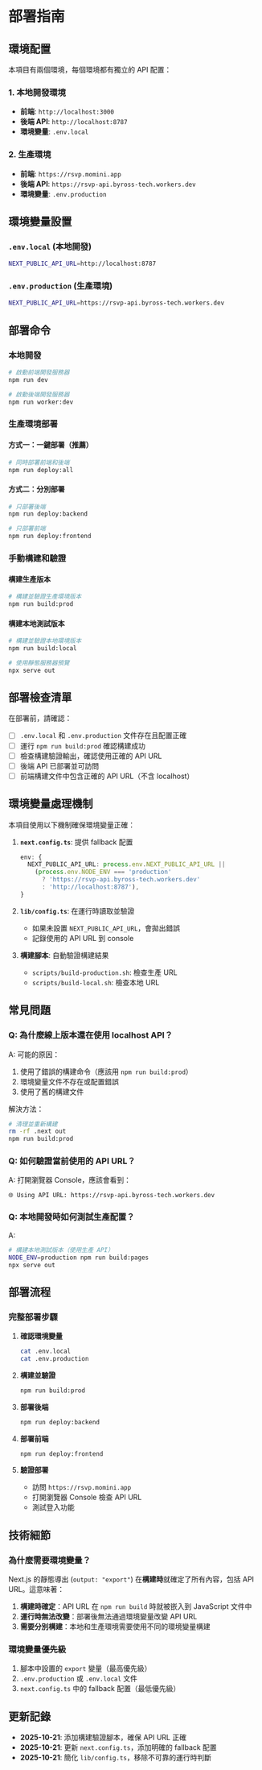 # 部署指南

## 環境配置

本項目有兩個環境，每個環境都有獨立的 API 配置：

### 1. 本地開發環境
- **前端**: `http://localhost:3000`
- **後端 API**: `http://localhost:8787`
- **環境變量**: `.env.local`

### 2. 生產環境
- **前端**: `https://rsvp.momini.app`
- **後端 API**: `https://rsvp-api.byross-tech.workers.dev`
- **環境變量**: `.env.production`

## 環境變量設置

### `.env.local` (本地開發)
```bash
NEXT_PUBLIC_API_URL=http://localhost:8787
```

### `.env.production` (生產環境)
```bash
NEXT_PUBLIC_API_URL=https://rsvp-api.byross-tech.workers.dev
```

## 部署命令

### 本地開發
```bash
# 啟動前端開發服務器
npm run dev

# 啟動後端開發服務器
npm run worker:dev
```

### 生產環境部署

#### 方式一：一鍵部署（推薦）
```bash
# 同時部署前端和後端
npm run deploy:all
```

#### 方式二：分別部署
```bash
# 只部署後端
npm run deploy:backend

# 只部署前端
npm run deploy:frontend
```

### 手動構建和驗證

#### 構建生產版本
```bash
# 構建並驗證生產環境版本
npm run build:prod
```

#### 構建本地測試版本
```bash
# 構建並驗證本地環境版本
npm run build:local

# 使用靜態服務器預覽
npx serve out
```

## 部署檢查清單

在部署前，請確認：

- [ ] `.env.local` 和 `.env.production` 文件存在且配置正確
- [ ] 運行 `npm run build:prod` 確認構建成功
- [ ] 檢查構建驗證輸出，確認使用正確的 API URL
- [ ] 後端 API 已部署並可訪問
- [ ] 前端構建文件中包含正確的 API URL（不含 localhost）

## 環境變量處理機制

本項目使用以下機制確保環境變量正確：

1. **`next.config.ts`**: 提供 fallback 配置
   ```typescript
   env: {
     NEXT_PUBLIC_API_URL: process.env.NEXT_PUBLIC_API_URL || 
       (process.env.NODE_ENV === 'production' 
         ? 'https://rsvp-api.byross-tech.workers.dev' 
         : 'http://localhost:8787'),
   }
   ```

2. **`lib/config.ts`**: 在運行時讀取並驗證
   - 如果未設置 `NEXT_PUBLIC_API_URL`，會拋出錯誤
   - 記錄使用的 API URL 到 console

3. **構建腳本**: 自動驗證構建結果
   - `scripts/build-production.sh`: 檢查生產 URL
   - `scripts/build-local.sh`: 檢查本地 URL

## 常見問題

### Q: 為什麼線上版本還在使用 localhost API？
A: 可能的原因：
1. 使用了錯誤的構建命令（應該用 `npm run build:prod`）
2. 環境變量文件不存在或配置錯誤
3. 使用了舊的構建文件

解決方法：
```bash
# 清理並重新構建
rm -rf .next out
npm run build:prod
```

### Q: 如何驗證當前使用的 API URL？
A: 打開瀏覽器 Console，應該會看到：
```
🌐 Using API URL: https://rsvp-api.byross-tech.workers.dev
```

### Q: 本地開發時如何測試生產配置？
A: 
```bash
# 構建本地測試版本（使用生產 API）
NODE_ENV=production npm run build:pages
npx serve out
```

## 部署流程

### 完整部署步驟

1. **確認環境變量**
   ```bash
   cat .env.local
   cat .env.production
   ```

2. **構建並驗證**
   ```bash
   npm run build:prod
   ```

3. **部署後端**
   ```bash
   npm run deploy:backend
   ```

4. **部署前端**
   ```bash
   npm run deploy:frontend
   ```

5. **驗證部署**
   - 訪問 `https://rsvp.momini.app`
   - 打開瀏覽器 Console 檢查 API URL
   - 測試登入功能

## 技術細節

### 為什麼需要環境變量？

Next.js 的靜態導出 (`output: "export"`) 在**構建時**就確定了所有內容，包括 API URL。這意味著：

1. **構建時確定**：API URL 在 `npm run build` 時就被嵌入到 JavaScript 文件中
2. **運行時無法改變**：部署後無法通過環境變量改變 API URL
3. **需要分別構建**：本地和生產環境需要使用不同的環境變量構建

### 環境變量優先級

1. 腳本中設置的 `export` 變量（最高優先級）
2. `.env.production` 或 `.env.local` 文件
3. `next.config.ts` 中的 fallback 配置（最低優先級）

## 更新記錄

- **2025-10-21**: 添加構建驗證腳本，確保 API URL 正確
- **2025-10-21**: 更新 `next.config.ts`，添加明確的 fallback 配置
- **2025-10-21**: 簡化 `lib/config.ts`，移除不可靠的運行時判斷

